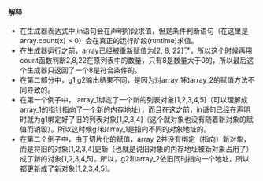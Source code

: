 #### 解释
- 在生成器表达式中,in语句会在声明阶段求值，但是条件判断语句（在这里是array.count(x) > 0）会在真正的运行阶段(runtime)求值。
- 在生成器运行之前，array已经被重新赋值为[2, 8, 22]了，所以这个时候再用count函数判断2,8,22在原列表中的数量，只有8是数量大于0的，所以最后这个生成器只返回了一个8是符合条件的。
- 在第二部分中，g1,g2输出结果不同，是因为对array_1和array_2的赋值方法不同导致的。
- 在第一个例子中， array_1绑定了一个新的列表对象[1,2,3,4,5]（可以理解成array_1的指针指向了一个新的内存地址），而且在这之前，in语句已经在声明时就为g1绑定好了旧的列表对象[1,2,3,4]（这个就对象也没有随着新对象的赋值而销毁）。所以这时候g1和array_1是指向不同的对象地址的。
- 在第二个例子中，由于切片化的赋值，array_2并没有绑定（指向）新对象，而是将旧的对象[1,2,3,4]更新（也就是说旧对象的内存地址被新对象占用了）成了新的对象[1,2,3,4,5]。所以，g2和array_2依旧同时指向一个地址，所以都更新成了新对象[1,2,3,4,5]。